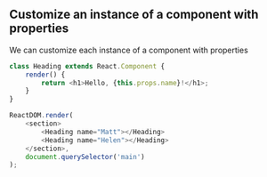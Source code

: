 ## Customize an instance of a component with properties

We can customize each instance of a component with properties

```JavaScript
class Heading extends React.Component {
    render() {
        return <h1>Hello, {this.props.name}!</h1>;
    }
}

ReactDOM.render(
    <section>
        <Heading name="Matt"></Heading>
        <Heading name="Helen"></Heading>
    </section>,
    document.querySelector('main')
);
```
